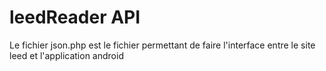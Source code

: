 leedReader API
==============

Le fichier json.php est le fichier permettant de faire l'interface entre le site leed et l'application android